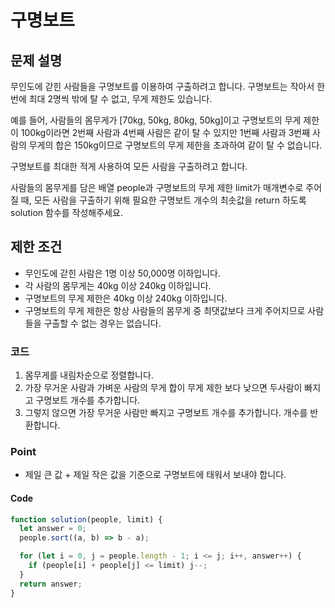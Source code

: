 # 구명보트

## 문제 설명

무인도에 갇힌 사람들을 구명보트를 이용하여 구출하려고 합니다. 구명보트는 작아서 한 번에 최대 2명씩 밖에 탈 수 없고, 무게 제한도 있습니다.

예를 들어, 사람들의 몸무게가 [70kg, 50kg, 80kg, 50kg]이고 구명보트의 무게 제한이 100kg이라면 2번째 사람과 4번째 사람은 같이 탈 수 있지만 1번째 사람과 3번째 사람의 무게의 합은 150kg이므로 구명보트의 무게 제한을 초과하여 같이 탈 수 없습니다.

구명보트를 최대한 적게 사용하여 모든 사람을 구출하려고 합니다.

사람들의 몸무게를 담은 배열 people과 구명보트의 무게 제한 limit가 매개변수로 주어질 때, 모든 사람을 구출하기 위해 필요한 구명보트 개수의 최솟값을 return 하도록 solution 함수를 작성해주세요.

## 제한 조건

- 무인도에 갇힌 사람은 1명 이상 50,000명 이하입니다.
- 각 사람의 몸무게는 40kg 이상 240kg 이하입니다.
- 구명보트의 무게 제한은 40kg 이상 240kg 이하입니다.
- 구명보트의 무게 제한은 항상 사람들의 몸무게 중 최댓값보다 크게 주어지므로 사람들을 구출할 수 없는 경우는 없습니다.

### 코드

1. 몸무게를 내림차순으로 정렬합니다.
2. 가장 무거운 사람과 가벼운 사람의 무게 합이 무게 제한 보다 낮으면 두사람이 빠지고 구명보트 개수를 추가합니다.
3. 그렇지 않으면 가장 무거운 사람만 빠지고 구명보트 개수를 추가합니다. 개수를 반환합니다.

### Point

- 제일 큰 값 + 제일 작은 값을 기준으로 구명보트에 태워서 보내야 합니다.

#### Code

```js
function solution(people, limit) {
  let answer = 0;
  people.sort((a, b) => b - a);

  for (let i = 0, j = people.length - 1; i <= j; i++, answer++) {
    if (people[i] + people[j] <= limit) j--;
  }
  return answer;
}
```
